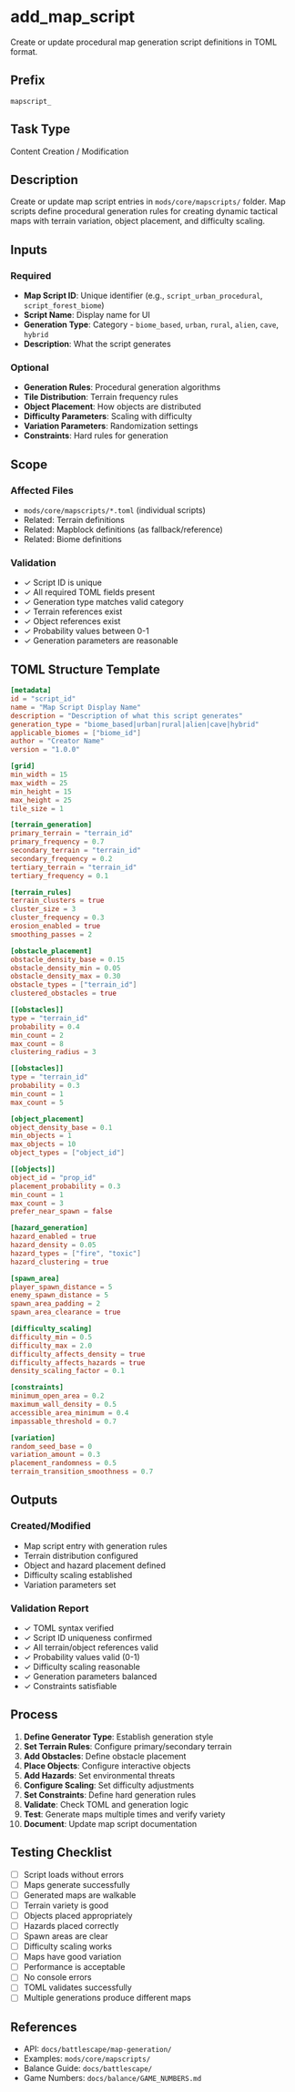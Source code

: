 # add_map_script

Create or update procedural map generation script definitions in TOML format.

## Prefix
`mapscript_`

## Task Type
Content Creation / Modification

## Description
Create or update map script entries in `mods/core/mapscripts/` folder. Map scripts define procedural generation rules for creating dynamic tactical maps with terrain variation, object placement, and difficulty scaling.

## Inputs

### Required
- **Map Script ID**: Unique identifier (e.g., `script_urban_procedural`, `script_forest_biome`)
- **Script Name**: Display name for UI
- **Generation Type**: Category - `biome_based`, `urban`, `rural`, `alien`, `cave`, `hybrid`
- **Description**: What the script generates

### Optional
- **Generation Rules**: Procedural generation algorithms
- **Tile Distribution**: Terrain frequency rules
- **Object Placement**: How objects are distributed
- **Difficulty Parameters**: Scaling with difficulty
- **Variation Parameters**: Randomization settings
- **Constraints**: Hard rules for generation

## Scope

### Affected Files
- `mods/core/mapscripts/*.toml` (individual scripts)
- Related: Terrain definitions
- Related: Mapblock definitions (as fallback/reference)
- Related: Biome definitions

### Validation
- ✓ Script ID is unique
- ✓ All required TOML fields present
- ✓ Generation type matches valid category
- ✓ Terrain references exist
- ✓ Object references exist
- ✓ Probability values between 0-1
- ✓ Generation parameters are reasonable

## TOML Structure Template

```toml
[metadata]
id = "script_id"
name = "Map Script Display Name"
description = "Description of what this script generates"
generation_type = "biome_based|urban|rural|alien|cave|hybrid"
applicable_biomes = ["biome_id"]
author = "Creator Name"
version = "1.0.0"

[grid]
min_width = 15
max_width = 25
min_height = 15
max_height = 25
tile_size = 1

[terrain_generation]
primary_terrain = "terrain_id"
primary_frequency = 0.7
secondary_terrain = "terrain_id"
secondary_frequency = 0.2
tertiary_terrain = "terrain_id"
tertiary_frequency = 0.1

[terrain_rules]
terrain_clusters = true
cluster_size = 3
cluster_frequency = 0.3
erosion_enabled = true
smoothing_passes = 2

[obstacle_placement]
obstacle_density_base = 0.15
obstacle_density_min = 0.05
obstacle_density_max = 0.30
obstacle_types = ["terrain_id"]
clustered_obstacles = true

[[obstacles]]
type = "terrain_id"
probability = 0.4
min_count = 2
max_count = 8
clustering_radius = 3

[[obstacles]]
type = "terrain_id"
probability = 0.3
min_count = 1
max_count = 5

[object_placement]
object_density_base = 0.1
min_objects = 1
max_objects = 10
object_types = ["object_id"]

[[objects]]
object_id = "prop_id"
placement_probability = 0.3
min_count = 1
max_count = 3
prefer_near_spawn = false

[hazard_generation]
hazard_enabled = true
hazard_density = 0.05
hazard_types = ["fire", "toxic"]
hazard_clustering = true

[spawn_area]
player_spawn_distance = 5
enemy_spawn_distance = 5
spawn_area_padding = 2
spawn_area_clearance = true

[difficulty_scaling]
difficulty_min = 0.5
difficulty_max = 2.0
difficulty_affects_density = true
difficulty_affects_hazards = true
density_scaling_factor = 0.1

[constraints]
minimum_open_area = 0.2
maximum_wall_density = 0.5
accessible_area_minimum = 0.4
impassable_threshold = 0.7

[variation]
random_seed_base = 0
variation_amount = 0.3
placement_randomness = 0.5
terrain_transition_smoothness = 0.7
```

## Outputs

### Created/Modified
- Map script entry with generation rules
- Terrain distribution configured
- Object and hazard placement defined
- Difficulty scaling established
- Variation parameters set

### Validation Report
- ✓ TOML syntax verified
- ✓ Script ID uniqueness confirmed
- ✓ All terrain/object references valid
- ✓ Probability values valid (0-1)
- ✓ Difficulty scaling reasonable
- ✓ Generation parameters balanced
- ✓ Constraints satisfiable

## Process

1. **Define Generator Type**: Establish generation style
2. **Set Terrain Rules**: Configure primary/secondary terrain
3. **Add Obstacles**: Define obstacle placement
4. **Place Objects**: Configure interactive objects
5. **Add Hazards**: Set environmental threats
6. **Configure Scaling**: Set difficulty adjustments
7. **Set Constraints**: Define hard generation rules
8. **Validate**: Check TOML and generation logic
9. **Test**: Generate maps multiple times and verify variety
10. **Document**: Update map script documentation

## Testing Checklist

- [ ] Script loads without errors
- [ ] Maps generate successfully
- [ ] Generated maps are walkable
- [ ] Terrain variety is good
- [ ] Objects placed appropriately
- [ ] Hazards placed correctly
- [ ] Spawn areas are clear
- [ ] Difficulty scaling works
- [ ] Maps have good variation
- [ ] Performance is acceptable
- [ ] No console errors
- [ ] TOML validates successfully
- [ ] Multiple generations produce different maps

## References

- API: `docs/battlescape/map-generation/`
- Examples: `mods/core/mapscripts/`
- Balance Guide: `docs/battlescape/`
- Game Numbers: `docs/balance/GAME_NUMBERS.md`
